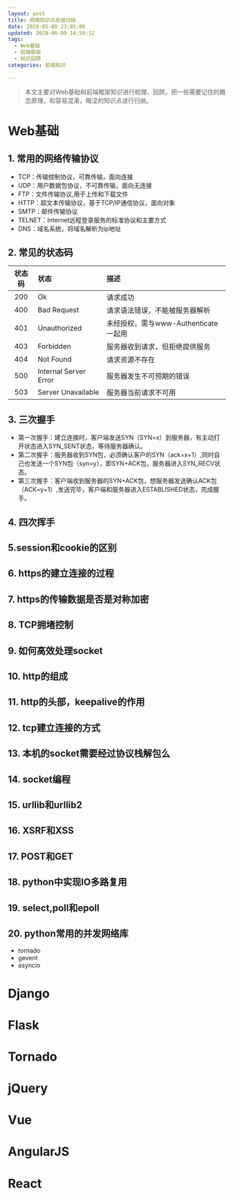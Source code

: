 ```yaml
---
layout: post
title: 网络知识点总结归纳
date: 2020-05-08 23:05:08
updated: 2020-06-09 14:59:12
tags: 
  - Web基础
  - 前端框架
  - 知识回顾
categories: 前端知识

---
```


> 本文主要对Web基础和前端框架知识进行梳理、回顾，把一些需要记住的概念原理，和容易混淆，晦涩的知识点进行归纳。

<!-- more -->

<div style='display: none'>

<!-- TOC -->

- [Web基础](#web基础)
    - [1. 常用的网络传输协议](#1-常用的网络传输协议)
    - [2. 常见的状态码](#2-常见的状态码)
    - [3. 三次握手](#3-三次握手)
    - [4. 四次挥手](#4-四次挥手)
    - [5.session和cookie的区别](#5session和cookie的区别)
    - [6. https的建立连接的过程](#6-https的建立连接的过程)
    - [7. https的传输数据是否是对称加密](#7-https的传输数据是否是对称加密)
    - [8. TCP拥堵控制](#8-tcp拥堵控制)
    - [9. 如何高效处理socket](#9-如何高效处理socket)
    - [10. http的组成](#10-http的组成)
    - [11. http的头部，keepalive的作用](#11-http的头部keepalive的作用)
    - [12. tcp建立连接的方式](#12-tcp建立连接的方式)
    - [13. 本机的socket需要经过协议栈解包么](#13-本机的socket需要经过协议栈解包么)
    - [14. socket编程](#14-socket编程)
    - [15. urllib和urllib2](#15-urllib和urllib2)
    - [16. XSRF和XSS](#16-xsrf和xss)
    - [17. POST和GET](#17-post和get)
    - [18. python中实现IO多路复用](#18-python中实现io多路复用)
    - [19. select,poll和epoll](#19-selectpoll和epoll)
    - [20. python常用的并发网络库](#20-python常用的并发网络库)
- [Django](#django)
- [Flask](#flask)
- [Tornado](#tornado)
- [jQuery](#jquery)
- [Vue](#vue)
- [AngularJS](#angularjs)
- [React](#react)

<!-- /TOC -->

</div>

# Web基础

## 1. 常用的网络传输协议

* TCP：传输控制协议，可靠传输，面向连接
* UDP：用户数据包协议，不可靠传输，面向无连接
* FTP：文件传输协议,用于上传和下载文件
* HTTP：超文本传输协议，基于TCP/IP通信协议，面向对象
* SMTP：邮件传输协议
* TELNET：Internet远程登录服务的标准协议和主要方式
* DNS：域名系统，将域名解析为ip地址

## 2. 常见的状态码

| 状态码 | 状态 | 描述 |
| :----: | :---- | :---- |
| 200 | Ok | 请求成功 |
| 400 | Bad Request | 请求语法错误，不能被服务器解析 |
| 401 | Unauthorized | 未经授权，需与www-Authenticate一起用 |
| 403 | Forbidden | 服务器收到请求，但拒绝提供服务 |
| 404 | Not Found | 请求资源不存在 |
| 500 | Internal Server Error | 服务器发生不可预期的错误 |
| 503 | Server Unavailable | 服务器当前请求不可用 |

## 3. 三次握手

* 第一次握手：建立连接时，客户端发送SYN（SYN=x）到服务器，有主动打开状态进入SYN_SENT状态，等待服务器确认。
* 第二次握手：服务器收到SYN包，必须确认客户的SYN（ack=x+1）,同时自己也发送一个SYN包（syn=y），即SYN+ACK包，服务器进入SYN_RECV状态。
* 第三次握手：客户端收到服务器的SYN+ACK包，想服务器发送确认ACK包（ACK=y+1）,发送完毕，客户端和服务器进入ESTABLISHED状态，完成握手。

## 4. 四次挥手

## 5.session和cookie的区别

## 6. https的建立连接的过程

## 7. https的传输数据是否是对称加密

## 8. TCP拥堵控制

## 9. 如何高效处理socket

## 10. http的组成

## 11. http的头部，keepalive的作用

## 12. tcp建立连接的方式

## 13. 本机的socket需要经过协议栈解包么

## 14. socket编程

## 15. urllib和urllib2

## 16. XSRF和XSS

## 17. POST和GET

## 18. python中实现IO多路复用

## 19. select,poll和epoll

## 20. python常用的并发网络库

- tornado
- gevent
- asyncio

# Django

# Flask

# Tornado

# jQuery

# Vue

# AngularJS

# React
